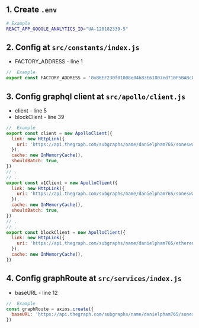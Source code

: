 ## 1. Create `.env`


```sh
# Example
REACT_APP_GOOGLE_ANALYTICS_ID="UA-128182339-5"
```

## 2. Config at `src/constants/index.js`

- FACTORY_ADDRESS - line 1

```js
//  Example
export const FACTORY_ADDRESS = '0xB6EF230f01008e04b83E61807ed710F5BABc8Ddd'
```

## 3. Config graphql client at `src/apollo/client.js`

- client - line 5
- blockClient - line 39

```js
//  Example
export const client = new ApolloClient({
  link: new HttpLink({
    uri: 'https://api.thegraph.com/subgraphs/name/danielpham765/soneswap',
  }),
  cache: new InMemoryCache(),
  shouldBatch: true,
})
// .
// .
export const v1Client = new ApolloClient({
  link: new HttpLink({
    uri: 'https://api.thegraph.com/subgraphs/name/danielpham765/soneswap',
  }),
  cache: new InMemoryCache(),
  shouldBatch: true,
})
// .
// .
export const blockClient = new ApolloClient({
  link: new HttpLink({
    uri: 'https://api.thegraph.com/subgraphs/name/danielpham765/ethereum-block-info',
  }),
  cache: new InMemoryCache(),
})

```

## 4. Config graphRoute at `src/services/index.js`

- baseURL - line 12

```js
//  Example
const graphRoute = axios.create({
  baseURL: 'https://api.thegraph.com/subgraphs/name/danielpham765/soneswap',
})
```
